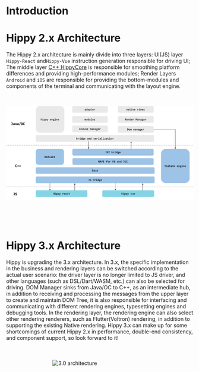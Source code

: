 # Introduction

# Hippy 2.x Architecture

The Hippy 2.x architecture is mainly divide into three layers: UI(JS) layer `Hippy-React` and`Hippy-Vue` instruction generation responsible for driving UI; The middle layer [C++ HippyCore](structure/core.md) is responsible for smoothing platform differences and providing high-performance modules; Render Layers `Android` and `iOS` are responsible for providing the bottom-modules and components of the terminal and communicating with the layout engine.

<br/>

![2.0 architecture](../assets/img/2.0-structure.png)

<br/>
<br/>
<br/>

# Hippy 3.x Architecture

Hippy is upgrading the 3.x architecture. In 3.x, the specific implementation in the business and rendering layers can be switched according to the actual user scenario: the driver layer is no longer limited to JS driver, and other languages (such as DSL/Dart/WASM, etc.) can also be selected for driving. DOM Manager sinks from Java/OC to C++, as an intermediate hub, in addition to receiving and processing the messages from the upper layer to create and maintain DOM Tree, it is also responsible for interfacing and communicating with different rendering engines, typesetting engines and debugging tools. In the rendering layer, the rendering engine can also select other rendering renderers, such as Flutter(Voltron) rendering, in addition to supporting the existing Native rendering. Hippy 3.x can make up for some shortcomings of current Hippy 2.x in performance, double-end consistency, and component support, so look forward to it!

<br/>
<div style="display:flex;flex-direction:column;justify-content:flex-start;align-items: center;margin: 20px">
<img src="assets/img/3.0-structure.png" alt="3.0 architecture" width="55%"/>
</div>
